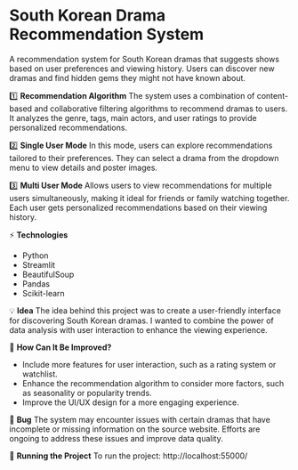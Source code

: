 # South Korean Drama Recommendation System #

A recommendation system for South Korean dramas that suggests shows based on user preferences and viewing history. Users can discover new dramas and find hidden gems they might not have known about.

1️⃣ **Recommendation Algorithm**
The system uses a combination of content-based and collaborative filtering algorithms to recommend dramas to users. It analyzes the genre, tags, main actors, and user ratings to provide personalized recommendations.

2️⃣ **Single User Mode**
In this mode, users can explore recommendations tailored to their preferences. They can select a drama from the dropdown menu to view details and poster images.

3️⃣ **Multi User Mode**
Allows users to view recommendations for multiple users simultaneously, making it ideal for friends or family watching together. Each user gets personalized recommendations based on their viewing history.

⚡ **Technologies**
- Python
- Streamlit
- BeautifulSoup
- Pandas
- Scikit-learn

💡 **Idea**
The idea behind this project was to create a user-friendly interface for discovering South Korean dramas. I wanted to combine the power of data analysis with user interaction to enhance the viewing experience.

🤔 **How Can It Be Improved?**
- Include more features for user interaction, such as a rating system or watchlist.
- Enhance the recommendation algorithm to consider more factors, such as seasonality or popularity trends.
- Improve the UI/UX design for a more engaging experience.

🐛 **Bug**
The system may encounter issues with certain dramas that have incomplete or missing information on the source website. Efforts are ongoing to address these issues and improve data quality.

🚦 **Running the Project**
To run the project: http://localhost:55000/
